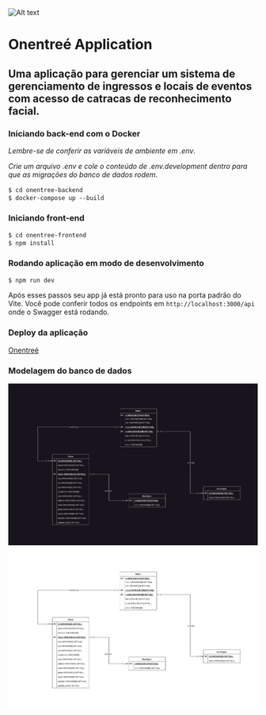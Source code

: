 <img title="a title" alt="Alt text" src="https://media.licdn.com/dms/image/D4E16AQGjCVuzlCthvg/profile-displaybackgroundimage-shrink_200_800/0/1690574706700?e=2147483647&v=beta&t=zlY1Mc10yQ3gA9qiZ4sZ7m8PkE-HIu8Haa1fUyKb_fU">

# Onentreé Application
## Uma aplicação para gerenciar um sistema de gerenciamento de ingressos e locais de eventos com acesso de catracas de reconhecimento facial.

### Iniciando back-end com o Docker

_Lembre-se de conferir as variáveis de ambiente em .env_.

_Crie um arquivo .env e cole o conteúdo de .env.development dentro para que as migrações do banco de dados rodem_.

```
$ cd onentree-backend
$ docker-compose up --build
```

### Iniciando front-end

```
$ cd onentree-frontend
$ npm install
```

### Rodando aplicação em modo de desenvolvimento

```
$ npm run dev
```

Após esses passos seu app já está pronto para uso na porta padrão do Vite.
Você pode conferir todos os endpoints em ```http://localhost:3000/api``` onde o Swagger está rodando.

### Deploy da aplicação

[Onentreé](https://onentree-frontend.onrender.com/)

### Modelagem do banco de dados

<img title="a title" alt="Alt text" src="./modelagem/onentree-modelagem-dark.png">
<img title="a title" alt="Alt text" src="./modelagem/onentree-modelagem-light.png">
